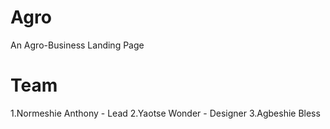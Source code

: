 # Agro
An Agro-Business Landing Page
# Team 
1.Normeshie Anthony - Lead
2.Yaotse Wonder - Designer
3.Agbeshie Bless